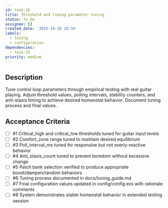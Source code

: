 ```yaml
---
id: task-16
title: Threshold and timing parameter tuning
status: To Do
assignee: []
created_date: '2025-10-10 10:34'
labels:
  - tuning
  - configuration
dependencies:
  - task-15
priority: medium
---
```


## Description

<!-- SECTION:DESCRIPTION:BEGIN -->
Tune control loop parameters through empirical testing with real guitar playing. Adjust threshold values, polling intervals, stability counters, and anti-stasis timing to achieve desired homeostat behavior. Document tuning process and final values.
<!-- SECTION:DESCRIPTION:END -->

## Acceptance Criteria
<!-- AC:BEGIN -->
- [ ] #1 Critical_high and critical_low thresholds tuned for guitar input levels
- [ ] #2 Comfort_zone range tuned to maintain desired equilibrium
- [ ] #3 Poll_interval_ms tuned for responsive but not overly-reactive behavior
- [ ] #4 Anti_stasis_count tuned to prevent boredom without excessive change
- [ ] #5 Patch bank selection verified to produce appropriate boost/dampen/random behaviors
- [ ] #6 Tuning process documented in docs/tuning_guide.md
- [ ] #7 Final configuration values updated in config/config.exs with rationale comments
- [ ] #8 System demonstrates stable homeostat behavior in extended testing session
<!-- AC:END -->

